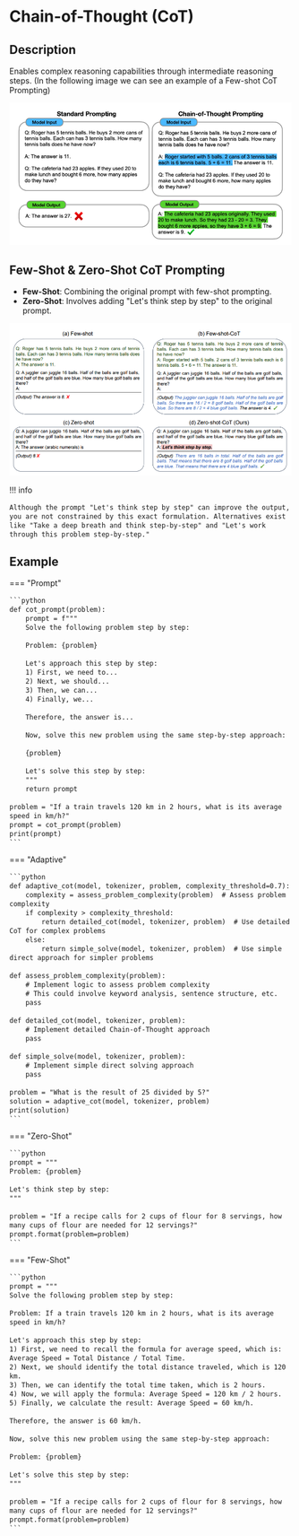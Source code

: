# Chain-of-Thought (CoT)

## Description

Enables complex reasoning capabilities through intermediate reasoning steps. (In the following image we can see an example of a Few-shot CoT Prompting)

![](chain_of_thought/image2.png)

## Few-Shot & Zero-Shot CoT Prompting

- **Few-Shot**: Combining the original prompt with few-shot prompting.
- **Zero-Shot**: Involves adding "Let's think step by step" to the original prompt.

![](chain_of_thought/image1.png)

!!! info

    Although the prompt "Let's think step by step" can improve the output, you are not constrained by this exact formulation. Alternatives exist like "Take a deep breath and think step-by-step" and "Let's work through this problem step-by-step."

## Example

=== "Prompt"

    ```python
    def cot_prompt(problem):
        prompt = f"""
        Solve the following problem step by step:

        Problem: {problem}

        Let's approach this step by step:
        1) First, we need to...
        2) Next, we should...
        3) Then, we can...
        4) Finally, we...

        Therefore, the answer is...

        Now, solve this new problem using the same step-by-step approach:

        {problem}

        Let's solve this step by step:
        """
        return prompt

    problem = "If a train travels 120 km in 2 hours, what is its average speed in km/h?"
    prompt = cot_prompt(problem)
    print(prompt)
    ```

=== "Adaptive"

    ```python
    def adaptive_cot(model, tokenizer, problem, complexity_threshold=0.7):
        complexity = assess_problem_complexity(problem)  # Assess problem complexity
        if complexity > complexity_threshold:
            return detailed_cot(model, tokenizer, problem)  # Use detailed CoT for complex problems
        else:
            return simple_solve(model, tokenizer, problem)  # Use simple direct approach for simpler problems

    def assess_problem_complexity(problem):
        # Implement logic to assess problem complexity
        # This could involve keyword analysis, sentence structure, etc.
        pass

    def detailed_cot(model, tokenizer, problem):
        # Implement detailed Chain-of-Thought approach
        pass

    def simple_solve(model, tokenizer, problem):
        # Implement simple direct solving approach
        pass

    problem = "What is the result of 25 divided by 5?"
    solution = adaptive_cot(model, tokenizer, problem)
    print(solution)
    ```

=== "Zero-Shot"

    ```python
    prompt = """
    Problem: {problem}

    Let's think step by step:
    """

    problem = "If a recipe calls for 2 cups of flour for 8 servings, how many cups of flour are needed for 12 servings?"
    prompt.format(problem=problem)
    ```

=== "Few-Shot"

    ```python
    prompt = """
    Solve the following problem step by step:

    Problem: If a train travels 120 km in 2 hours, what is its average speed in km/h?

    Let's approach this step by step:
    1) First, we need to recall the formula for average speed, which is: Average Speed = Total Distance / Total Time.
    2) Next, we should identify the total distance traveled, which is 120 km.
    3) Then, we can identify the total time taken, which is 2 hours.
    4) Now, we will apply the formula: Average Speed = 120 km / 2 hours.
    5) Finally, we calculate the result: Average Speed = 60 km/h.

    Therefore, the answer is 60 km/h.

    Now, solve this new problem using the same step-by-step approach:

    Problem: {problem}

    Let's solve this step by step:
    """

    problem = "If a recipe calls for 2 cups of flour for 8 servings, how many cups of flour are needed for 12 servings?"
    prompt.format(problem=problem)
    ```
